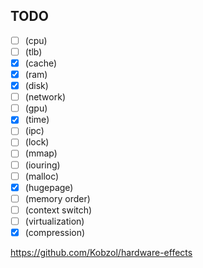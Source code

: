 ## TODO

- [ ] (cpu)
- [ ] (tlb)
- [x] (cache)
- [x] (ram)
- [x] (disk)
- [ ] (network)
- [ ] (gpu)
- [x] (time)
- [ ] (ipc)
- [ ] (lock)
- [ ] (mmap)
- [ ] (iouring)
- [ ] (malloc)
- [x] (hugepage)
- [ ] (memory order)
- [ ] (context switch)
- [ ] (virtualization)
- [x] (compression)

https://github.com/Kobzol/hardware-effects
